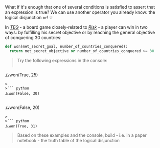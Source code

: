 What if it's enough that one of several conditions is satisfied to assert that an expression is true? We can use another operator you already know: the logical disjunction `or`! :bulb:

In [_TEG_](https://en.wikipedia.org/wiki/Plan_T%C3%A1ctico_y_Estrat%C3%A9gico_de_la_Guerra) -  a board  game closely-related to [_Risk_](https://en.wikipedia.org/wiki/Risk_(game)) - a player can win in two ways: by fulfilling his secret objective or by reaching the general objective of conquering 30 countries:

```python
def won(met_secret_goal, number_of_countries_conquered):
  return met_secret_objective or number_of_countries_conquered >= 30
```

> Try the following expressions in the console:
>
>``` python
ムwon(True, 25)
```
>
>``` python
ムwon(False, 30)
```
>
>``` python
ムwon(False, 20)
```
>
>``` python
ムwon(True, 31)
```
> Based on these examples and the console, build - i.e. in a paper notebook - the truth table of the logical disjunction
